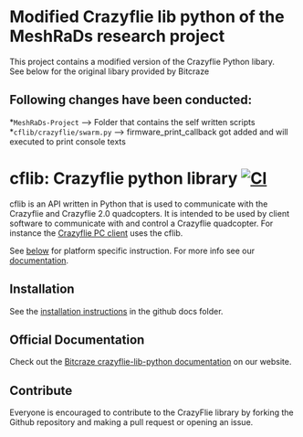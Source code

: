 # Modified Crazyflie lib python of the MeshRaDs research project

This project contains a modified version of the Crazyflie Python libary.   
See below for the original libary provided by Bitcraze

## Following changes have been conducted:

*`MeshRaDs-Project` --> Folder that contains the self written scripts
*`cflib/crazyflie/swarm.py` --> firmware_print_callback got added and will executed to print console texts



# cflib: Crazyflie python library [![CI](https://github.com/bitcraze/crazyflie-lib-python/workflows/CI/badge.svg)](https://github.com/bitcraze/crazyflie-lib-python/actions)

cflib is an API written in Python that is used to communicate with the Crazyflie
and Crazyflie 2.0 quadcopters. It is intended to be used by client software to
communicate with and control a Crazyflie quadcopter. For instance the [Crazyflie PC client](https://www.github.com/bitcraze/crazyflie-clients-python)  uses the cflib.

See [below](#platform-notes) for platform specific instruction.
For more info see our [documentation](https://www.bitcraze.io/documentation/repository/crazyflie-lib-python/master/).

## Installation
See the [installation instructions](docs/installation/install.md) in the github docs folder.

## Official Documentation

Check out the [Bitcraze crazyflie-lib-python documentation](https://www.bitcraze.io/documentation/repository/crazyflie-lib-python/master/) on our website.

## Contribute

Everyone is encouraged to contribute to the CrazyFlie library by forking the Github repository and making a pull request or opening an issue.
